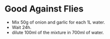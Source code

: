 # Good Against Flies

- Mix 50g of onion and garlic for each 1L water.
- Wait 24h.
- dilute 100ml of the mixture in 700ml of water.
